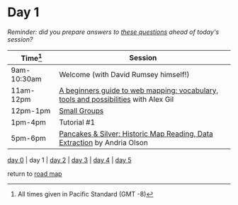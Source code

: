 # Day 1  

_Reminder: did you prepare answers to [these questions](workshop_materials/workshop1.md) ahead of today's session?_


| Time[^1] | Session | 
| --- | --- |
| 9am-10:30am | Welcome (with David Rumsey himself!)|
| 11am-12pm   | [A beginners guide to web mapping: vocabulary, tools and possibilities](workshop_materials/workshop1.md) with Alex Gil |
| 12pm-1pm  | [Small Groups](small_groups/small_group1.md)  |
| 1pm-4pm |  Tutorial #1 |
| 5pm-6pm  | [Pancakes & Silver: Historic Map Reading, Data Extraction](public_events.md#public-lecture-1) by Andria Olson |

[day 0](day0.md) | day 1 | [day 2](day2.md) | [day 3](day3.md) | [day 4](day4.md) | [day 5](day5.md)  

return to [road map](road_map.md)

[^1]: All times given in Pacific Standard (GMT -8)
